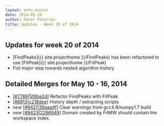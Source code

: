 ```yaml
---
layout: onto_master
date: 2014-05-16
author: Peter Peterson
title: Updates - Week 20 of 2014
---
```

Updates for week 20 of 2014
---------------------------
* [FindPeaks]({{ site.projecthome }}/FindPeaks) has been refactored to use [FitPeak]({{ site.projecthome }}/FitPeak)
* Fist major step towards nested algorithm history

Detailed Merges for May 10 - 16, 2014
-------------------------------------
* \[[#7789](http://trac.mantidproject.org/mantid/ticket/7789)\|[5f6be2d](https://github.com/mantidproject/mantid/commit/5f6be2dac96abd7aef6f9085b049aa4f8a8a4a83)\] Refactor FindPeaks with FitPeak
* \[[#8913](http://trac.mantidproject.org/mantid/ticket/8913)\|[c218dee](https://github.com/mantidproject/mantid/commit/c218dee08ee7e3ebda8e43434127db88e5e01823)\] History depth / extracting scripts
* *new* \[[#9421](http://trac.mantidproject.org/mantid/ticket/9421)\|[39aaa4f](https://github.com/mantidproject/mantid/commit/39aaa4f03d258a203694d958444f8c91d047d968)\] Clear warnings from gcc4.8/numpy1.7 build
* *new* \[[#9423](http://trac.mantidproject.org/mantid/ticket/9423)\|[2286949](https://github.com/mantidproject/mantid/commit/22869496ea794f5553f9a3ddacc14a895345a748)\] Domain created by FitMW should contain the workspace index.
